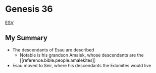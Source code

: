 # Genesis 36

[ESV](https://www.biblegateway.com/passage/?search=genesis+36&version=ESV)

## My Summary
- The descendants of Esau are described
  - Notable is his grandson Amalek, whose descendants are the [[reference.bible.people.amalekites]]
- Esau moved to Seir, where his descendants the Edomites would live
